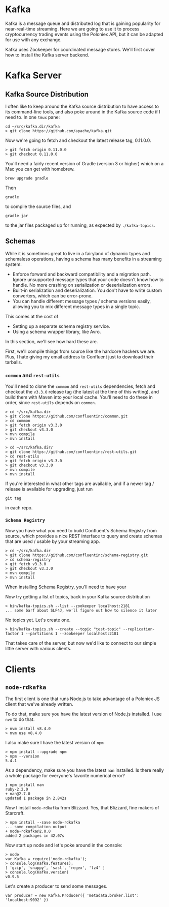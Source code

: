 Kafka
=====

Kafka is a message queue and distributed log that is gaining popularity for near-real-time streaming.
Here we are going to use it to process cryptocurrency trading events using the Poloniex API,
but it can be adapted for use with any exchange.

Kafka uses Zookeeper for coordinated message stores.
We'll first cover how to install the Kafka server backend.

# Kafka Server

## Kafka Source Distribution

I often like to keep around the Kafka source distribution to have access to its command-line tools,
and also poke around in the Kafka source code if I need to.
In one `tmux` pane:

```
cd ~/src/kafka.dir/kafka
> git clone https://github.com/apache/kafka.git
```
Now we're going to fetch and checkout the latest release tag, 0.11.0.0.

```
> git fetch origin 0.11.0.0
> git checkout 0.11.0.0
```

You'll need a fairly recent version of Gradle (version 3 or higher) which on a Mac you can get with homebrew.

```
brew upgrade gradle
```

Then
```
gradle
```
to compile the source files, and
```
gradle jar
```
to the jar files packaged up for running, as expected by `./kafka-topics`.

## Schemas

While it is sometimes great to live in a fairyland of dynamic types and schemaless operations,
having a schema has many benefits in a streaming system:

* Enforce forward and backward compatibility and a migration path. Ignore unsupported message types that your code doesn't know how to handle. No more crashing on
serialization or deserialization errors.
* Built-in serialization and deserialization. You don't have to write custom converters, which can be error-prone.
* You can handle different message types / schema versions
easily, allowing you to mix different message types in a single topic.

This comes at the cost of
* Setting up a separate schema registry service.
* Using a schema wrapper library, like Avro.

In this section, we'll see how hard these are.

First, we'll compile things from source like the hardcore hackers we are.
Plus, I hate giving my email address to Confluent just to download their tarballs.

### `common` and `rest-utils`

You'll need to clone the `common` and `rest-utils` dependencies, fetch and checkout the `v3.3.0` release tag (the latest at the time of this writing),
and build them with Maven into your local cache.
You'll need to do these in order, since `rest-utils` depends on `common`.

```
> cd ~/src/kafka.dir
> git clone https://github.com/confluentinc/common.git
> cd common
> git fetch origin v3.3.0
> git checkout v3.3.0
> mvn compile
> mvn install
```

```
> cd ~/src/kafka.dir/
> git clone https://github.com/confluentinc/rest-utils.git
> cd rest-utils
> git fetch origin v3.3.0
> git checkout v3.3.0
> mvn compile
> mvn install
```

If you're interested in what other tags are available, and if a newer tag / release is available
for upgrading, just run

```
git tag
```

in each repo.

### `Schema Registry`

Now you have what you need to build Confluent's Schema Registry from source, which provides a nice
REST interface to query and create schemas that are used / usable by your streaming app.

```
> cd ~/src/kafka.dir
> git clone https://github.com/confluentinc/schema-registry.git
> cd schema-registry
> git fetch v3.3.0
> git checkout v3.3.0
> mvn compile
> mvn install 
```
When installing Schema Registry, you'll need to have your



Now try getting a list of topics, back in your Kafka source distribution
```
> bin/kafka-topics.sh --list --zookeeper localhost:2181
... some barf about SLF4J, we'll figure out how to silence it later
```
No topics yet. Let's create one.

```
> bin/kafka-topics.sh --create --topic "test-topic" --replication-factor 1 --partitions 1 --zookeeper localhost:2181
```

That takes care of the server, but now we'd like to connect to our simple little server with various clients.

# Clients

## `node-rdkafka`

The first client is one that runs Node.js to take advantage of a Poloniex JS client that we've already written.

To do that, make sure you have the latest version of Node.js installed.
I use `nvm` to do that.

```
> nvm install v8.4.0
> nvm use v8.4.0
```
I also make sure I have the latest version of `npm`
```
> npm install --upgrade npm
> npm --version
5.4.1
```
As a dependency, make sure you have the latest `nan` installed. Is there really a whole package
for everyone's favorite numerical error?

```
❯ npm install nan                                                                                                                           ruby-2.2.0
+ nan@2.7.0
updated 1 package in 2.842s
```

Now I install `node-rdkafka` from Blizzard. Yes, that Blizzard, fine makers of Starcraft.
```
> npm install --save node-rdkafka
... some compilation output
+ node-rdkafka@2.0.0
added 2 packages in 42.07s
```

Now start up node and let's poke around in the console:

```
> node
var Kafka = require('node-rdkafka');
> console.log(Kafka.features);
[ 'gzip', 'snappy', 'sasl', 'regex', 'lz4' ]
> console.log(Kafka.version)
v0.9.5
```

Let's create a producer to send some messages.

```
var producer = new Kafka.Producer({ 'metadata.broker.list': 'localhost:9092' })
```
